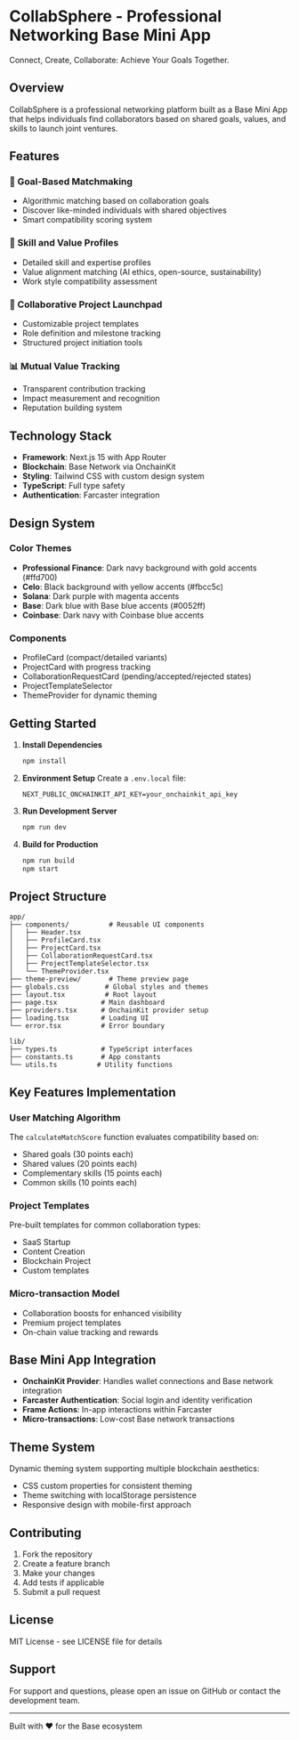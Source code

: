 # CollabSphere - Professional Networking Base Mini App

Connect, Create, Collaborate: Achieve Your Goals Together.

## Overview

CollabSphere is a professional networking platform built as a Base Mini App that helps individuals find collaborators based on shared goals, values, and skills to launch joint ventures.

## Features

### 🎯 Goal-Based Matchmaking
- Algorithmic matching based on collaboration goals
- Discover like-minded individuals with shared objectives
- Smart compatibility scoring system

### 👥 Skill and Value Profiles
- Detailed skill and expertise profiles
- Value alignment matching (AI ethics, open-source, sustainability)
- Work style compatibility assessment

### 🚀 Collaborative Project Launchpad
- Customizable project templates
- Role definition and milestone tracking
- Structured project initiation tools

### 📊 Mutual Value Tracking
- Transparent contribution tracking
- Impact measurement and recognition
- Reputation building system

## Technology Stack

- **Framework**: Next.js 15 with App Router
- **Blockchain**: Base Network via OnchainKit
- **Styling**: Tailwind CSS with custom design system
- **TypeScript**: Full type safety
- **Authentication**: Farcaster integration

## Design System

### Color Themes
- **Professional Finance**: Dark navy background with gold accents (#ffd700)
- **Celo**: Black background with yellow accents (#fbcc5c)
- **Solana**: Dark purple with magenta accents
- **Base**: Dark blue with Base blue accents (#0052ff)
- **Coinbase**: Dark navy with Coinbase blue accents

### Components
- ProfileCard (compact/detailed variants)
- ProjectCard with progress tracking
- CollaborationRequestCard (pending/accepted/rejected states)
- ProjectTemplateSelector
- ThemeProvider for dynamic theming

## Getting Started

1. **Install Dependencies**
   ```bash
   npm install
   ```

2. **Environment Setup**
   Create a `.env.local` file:
   ```
   NEXT_PUBLIC_ONCHAINKIT_API_KEY=your_onchainkit_api_key
   ```

3. **Run Development Server**
   ```bash
   npm run dev
   ```

4. **Build for Production**
   ```bash
   npm run build
   npm start
   ```

## Project Structure

```
app/
├── components/          # Reusable UI components
│   ├── Header.tsx
│   ├── ProfileCard.tsx
│   ├── ProjectCard.tsx
│   ├── CollaborationRequestCard.tsx
│   ├── ProjectTemplateSelector.tsx
│   └── ThemeProvider.tsx
├── theme-preview/       # Theme preview page
├── globals.css         # Global styles and themes
├── layout.tsx          # Root layout
├── page.tsx           # Main dashboard
├── providers.tsx      # OnchainKit provider setup
├── loading.tsx        # Loading UI
└── error.tsx          # Error boundary

lib/
├── types.ts           # TypeScript interfaces
├── constants.ts       # App constants
└── utils.ts          # Utility functions
```

## Key Features Implementation

### User Matching Algorithm
The `calculateMatchScore` function evaluates compatibility based on:
- Shared goals (30 points each)
- Shared values (20 points each)
- Complementary skills (15 points each)
- Common skills (10 points each)

### Project Templates
Pre-built templates for common collaboration types:
- SaaS Startup
- Content Creation
- Blockchain Project
- Custom templates

### Micro-transaction Model
- Collaboration boosts for enhanced visibility
- Premium project templates
- On-chain value tracking and rewards

## Base Mini App Integration

- **OnchainKit Provider**: Handles wallet connections and Base network integration
- **Farcaster Authentication**: Social login and identity verification
- **Frame Actions**: In-app interactions within Farcaster
- **Micro-transactions**: Low-cost Base network transactions

## Theme System

Dynamic theming system supporting multiple blockchain aesthetics:
- CSS custom properties for consistent theming
- Theme switching with localStorage persistence
- Responsive design with mobile-first approach

## Contributing

1. Fork the repository
2. Create a feature branch
3. Make your changes
4. Add tests if applicable
5. Submit a pull request

## License

MIT License - see LICENSE file for details

## Support

For support and questions, please open an issue on GitHub or contact the development team.

---

Built with ❤️ for the Base ecosystem
